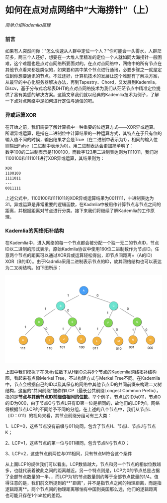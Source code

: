 # 如何在点对点网络中“大海捞针”（上）


*简单介绍Kademlia原理*


### 前言


如果有人突然问你："怎么快速从人群中定位一个人？"你可能会一头雾水，人群茫茫多，两三个人还好，想要在一大堆人里精准的定位一个人就如同大海捞针一般困难，这个难题也是点对点网络所要面对的。在点对点网络中，网络中的所有节点在其他节点看来都是类似的，如果要和其中某个节点进行通讯，必要步骤之一就是定位到你想要通讯的节点。不过还好，计算机技术的发展让这个难题有了解决方案，从最早的中心化服务器解决办法，再到Tapestry、Chord，又发展到Kademila，Discv，基于分布式哈希表DHT的点对点网络技术为我们从茫茫节点中精准定位提供了富有美感的解决方案。这篇文章我们就以经典的Kademlia技术为例子，了解一下点对点网络中是如何进行定位与通信的吧。


### 异或运算XOR


在开始之前，我们需要了解计算机中一种重要的位运算方式——XOR异或运算。所谓异或运算，是指在二进制位中计算结果的一种运算方式，其特点在于只有位的输入值不同的时候，输出结果才会是True（在二进制中表示为1），相同的输入位则输出False（二进制中表示为0）。用二进制表达会更加简单明了：
<br>数字100的二进制表示是1100100，而数字123用二进制表达则为1111011，我们对1100100和1111011进行XOR异或运算，其结果则为：<br>

```
XOR
1100100
1111011
---
0011111
```

上述公式中，1100100和1111011的XOR异或运算结果为0011111，十进制表达为31。异或运算是非常重要的逻辑函数，在Kadmlia中被用作计算节点与节点之间的距离，并根据距离对节点进行分类。接下来我们将继续了解Kademlia的工作原理。


### Kademlia的网络拓补结构


在Kademlia中，进入网络的每一个节点都会被分配一个独一无二的节点ID，节点ID以二进制的形式表示，原始Kadmlia协议中使用160位二进制数作为节点ID。任意两个节点的距离可以通过XOR异或运算轻松得出，即节点间距离=（A的ID）XOR（B的ID）。由于Kadmlia采用二进制表示节点的ID，故其网络结构也可以表达为二叉树结构。如下图所示：

![KademliaTree](https://github.com/Cyanglacier/WIPs/blob/master/assets/WIP-2/Pictures/Kademlia.png.png)

上图中我们模拟了在3bits位数下从H到O总共8个节点的Kademlia网络拓补结构图，看起来有点像Merkel Tree，不过构建方式与Merkel Tree不同。在Kademila中，节点会根据自己的ID以及其保存的网络中其他节点ID的共同前缀来构建二叉树结构，这里的"共同前缀"被称作LCP（最长公共前缀Longest Common Prefix），指的是**节点与其他节点ID前缀值相同的位数**。举个例子，节点L的ID为011，节点O的ID为000，由于节点O与节点L只有ID第一位是相同的，故他们的LCP为1。网络将根据节点LCP的不同给予不同的分组，在上述的八个节点中，我们从节点L（ID：011）的视角来看，其节点前缀分组可有三大类：

1、LCP=0，这些节点没有前缀与011向同，包含了节点H、节点I、节点J与节点K；

2、LCP=1，这些节点的第一位与011相同，包含节点N与节点O；

3、LCP=2，这些节点前两位与011相同，只有节点M符合这个条件

从上面LCP的规律我们可以看出，LCP数值越大，节点和另一个节点的相似位数越多，也就代表着彼此之间的距离越近。另一个特点则是，LCP为0的节点总是占据了全部节点数量的一半，，而LCP为1的节点数量则约等于全部节点数量的1/4。值得注意的是，我们前文所提到的**"距离"，并不是指节点之间的物理距离，而是指逻辑距离**。两个节点间的物理距离哪怕有中国到美国那么远，他们的逻辑距离也可能只存在1个bit位的差距。

